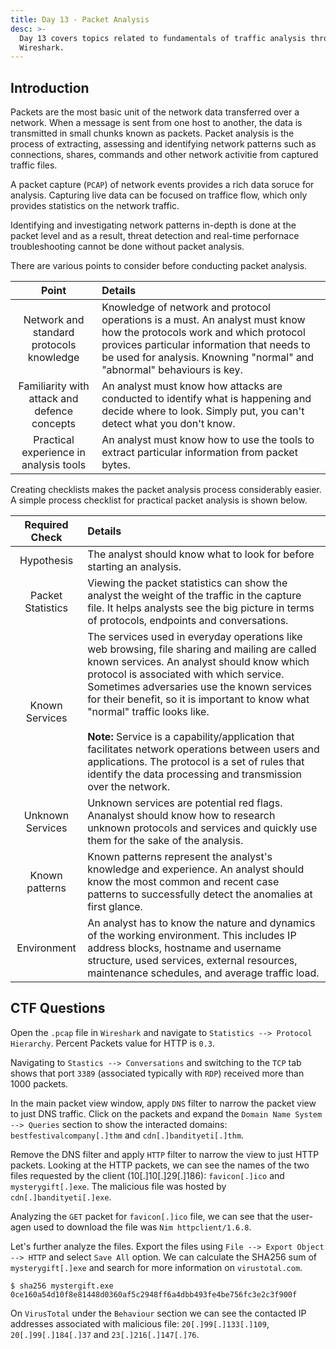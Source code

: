 ```yaml
---
title: Day 13 - Packet Analysis
desc: >-
  Day 13 covers topics related to fundamentals of traffic analysis through
  Wireshark.
---
```

## Introduction

Packets are the most basic unit of the network data transferred over a network. When a message is sent from one host to another, the data is transmitted in small chunks known as packets. Packet analysis is the process of extracting, assessing and identifying network patterns such as connections, shares, commands and other network activitie from captured traffic files.

A packet capture (`PCAP`) of network events provides a rich data soruce for analysis. Capturing live data can be focused on traffice flow, which only provides statistics on the network traffic.

Identifying and investigating network patterns in-depth is done at the packet level and as a result, threat detection and real-time perfornace troubleshooting cannot be done without packet analysis.

There are various points to consider before conducting packet analysis.

| Point                                        | Details                                                                                                                                                                                                                                        |
|:--------------------------------------------:|:---------------------------------------------------------------------------------------------------------------------------------------------------------------------------------------------------------------------------------------------- |
| Network and standard protocols knowledge     | Knowledge of network and protocol operations is a must. An analyst must know how the protocols work and which protocol provices particular information that needs to be used for analysis. Knowning "normal" and "abnormal" behaviours is key. |
| Familiarity with attack and defence concepts | An analyst must know how attacks are conducted to identify what is happening and decide where to look. Simply put, you can't detect what you don't know.                                                                                       |
| Practical experience in analysis tools       | An analyst must know how to use the tools to extract particular information from packet bytes.                                                                                                                                                 |

Creating checklists makes the packet analysis process considerably easier. A simple process checklist for practical packet analysis is shown below.

| Required Check    | Details                                                                                                                                                                                                                                                                                                                                                                                                                                                                                                                                           |
|:-----------------:|:------------------------------------------------------------------------------------------------------------------------------------------------------------------------------------------------------------------------------------------------------------------------------------------------------------------------------------------------------------------------------------------------------------------------------------------------------------------------------------------------------------------------------------------------- |
| Hypothesis        | The analyst should know what to look for before starting an analysis.                                                                                                                                                                                                                                                                                                                                                                                                                                                                             |
| Packet Statistics | Viewing the packet statistics can show the analyst the weight of the traffic in the capture file. It helps analysts see the big picture in terms of protocols, endpoints and conversations.                                                                                                                                                                                                                                                                                                                                                       |
| Known Services    | The services used in everyday operations like web browsing, file sharing and mailing are called known services. An analyst should know which protocol is associated with which service. Sometimes adversaries use the known services for their benefit, so it is important to know what "normal" traffic looks like.<br><br>**Note:** Service is a capability/application that facilitates network operations between users and applications. The protocol is a set of rules that identify the data processing and transmission over the network. |
| Unknown Services  | Unknown services are potential red flags. Ananalyst should know how to research unknown protocols and services and quickly use them for the sake of the analysis.                                                                                                                                                                                                                                                                                                                                                                                 |
| Known patterns    | Known patterns represent the analyst's knowledge and experience. An analyst should know the most common and recent case patterns to successfully detect the anomalies at first glance.                                                                                                                                                                                                                                                                                                                                                            |
| Environment       | An analyst has to know the nature and dynamics of the working environment. This includes IP address blocks, hostname and username structure, used services, external resources, maintenance schedules, and average traffic load.                                                                                                                                                                                                                                                                                                                  |

## CTF Questions

Open the `.pcap` file in `Wireshark` and navigate to `Statistics --> Protocol Hierarchy`. Percent Packets value for HTTP is `0.3`.

Navigating to `Stastics --> Conversations` and switching to the `TCP` tab shows that port `3389` (associated typically with `RDP`) received more than 1000 packets.

In the main packet view window, apply `DNS` filter to narrow the packet view to just DNS traffic. Click on the packets and expand the `Domain Name System --> Queries` section to show the interacted domains: `bestfestivalcompany[.]thm` and `cdn[.]bandityeti[.]thm`.

Remove the DNS filter and apply `HTTP` filter to narrow the view to just HTTP packets. Looking at the HTTP packets, we can see the names of the two files requested by the client (10[.]10[.]29[.]186): `favicon[.]ico` and `mysterygift[.]exe`. The malicious file was hosted by `cdn[.]bandityeti[.]exe`.

Analyzing the `GET` packet for `favicon[.]ico` file, we can see that the user-agen used to download the file was `Nim httpclient/1.6.8`.

Let's further analyze the files. Export the files using `File --> Export Object --> HTTP` and select `Save All` option. We can calculate the SHA256 sum of `mysterygift[.]exe` and search for more information on `virustotal.com`.

```text
$ sha256 mystergift.exe
0ce160a54d10f8e81448d0360af5c2948ff6a4dbb493fe4be756fc3e2c3f900f
```

On `VirusTotal` under the `Behaviour` section we can see the contacted IP addresses associated with malicious file: `20[.]99[.]133[.]109`, `20[.]99[.]184[.]37` and `23[.]216[.]147[.]76`.